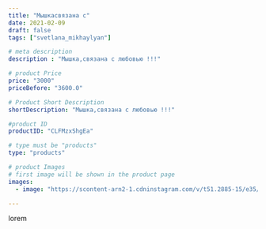 ```yaml
---
title: "Мышкасвязана с"
date: 2021-02-09
draft: false
tags: ["svetlana_mikhaylyan"]

# meta description
description : "Мышка,связана с любовью !!!"

# product Price
price: "3000"
priceBefore: "3600.0"

# Product Short Description
shortDescription: "Мышка,связана с любовью !!!"

#product ID
productID: "CLFMzxShgEa"

# type must be "products"
type: "products"

# product Images
# first image will be shown in the product page
images:
  - image: "https://scontent-arn2-1.cdninstagram.com/v/t51.2885-15/e35/147295606_112252107530115_4846388886748245162_n.jpg?se=7&tp=1&_nc_ht=scontent-arn2-1.cdninstagram.com&_nc_cat=103&_nc_ohc=fy8FZVheGUIAX-FRVjf&oh=96f50849d61df37f9b28fac0da2c6903&oe=6074EB65&ig_cache_key=MjUwNTQ2NTEwMTg3NzExNzIxMA%3D%3D.2"

---
```

lorem

